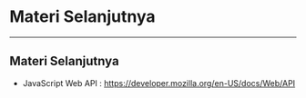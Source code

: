 # Materi Selanjutnya

---

## Materi Selanjutnya
- JavaScript Web API : https://developer.mozilla.org/en-US/docs/Web/API